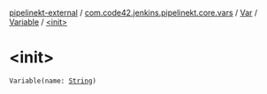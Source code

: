[pipelinekt-external](../../../index.md) / [com.code42.jenkins.pipelinekt.core.vars](../../index.md) / [Var](../index.md) / [Variable](index.md) / [&lt;init&gt;](./-init-.md)

# &lt;init&gt;

`Variable(name: `[`String`](https://kotlinlang.org/api/latest/jvm/stdlib/kotlin/-string/index.html)`)`
